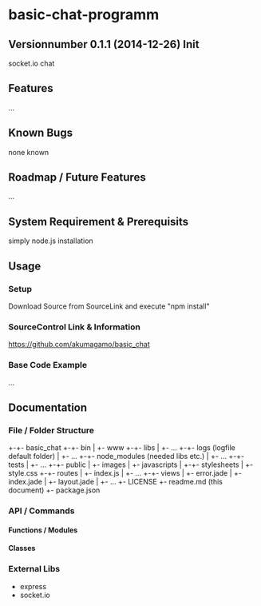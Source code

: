 # basic-chat-programm
## Versionnumber 0.1.1 (2014-12-26) Init 
socket.io chat

## Features
...

## Known Bugs
none known

## Roadmap / Future Features
...

## System Requirement & Prerequisits
simply node.js installation

## Usage

### Setup
Download Source from SourceLink and execute "npm install"

### SourceControl Link & Information
https://github.com/akumagamo/basic_chat

### Base Code Example
...

## Documentation

### File / Folder Structure 
   +-+- basic_chat
     +-+- bin
     | +- www
     +-+- libs
     | +- ...
     +-+- logs (logfile default folder)
     | +- ...
     +-+- node_modules (needed libs etc.)
     | +- ...
     +-+- tests
     | +- ...
     +-+- public
     | +- images
     | +- javascripts
     | +-+- stylesheets
     |   +- style.css
     +-+- routes
     | +- index.js
	 | +- ...
     +-+- views
     | +- error.jade
     | +- index.jade
     | +- layout.jade
     | +- ...
     +- LICENSE
     +- readme.md (this document)
     +- package.json 
	  
### API / Commands 

#### Functions / Modules

#### Classes

### External Libs
* express
* socket.io